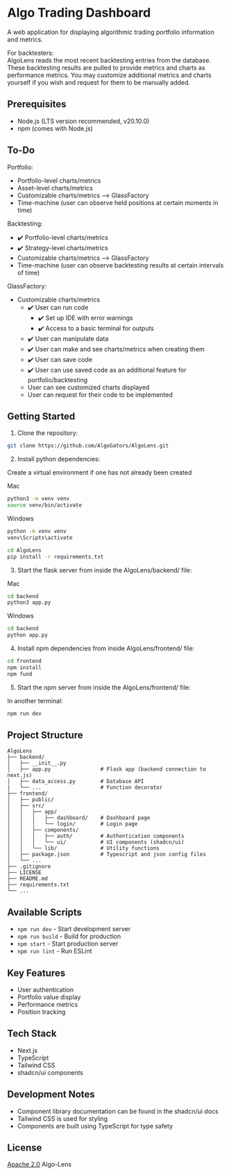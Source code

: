 # Algo Trading Dashboard

A web application for displaying algorithmic trading portfolio information and metrics.

For backtesters:  
    AlgoLens reads the most recent backtesting entries from the database. These backtesting results are pulled to provide metrics and charts as performance metrics. You may customize additional metrics and charts yourself if you wish and request for them to be manually added.

## Prerequisites

- Node.js (LTS version recommended, v20.10.0)
- npm (comes with Node.js)

## To-Do

Portfolio:
- Portfolio-level charts/metrics
- Asset-level charts/metrics
- Customizable charts/metrics  --> GlassFactory
- Time-machine (user can observe held positions at certain moments in time)

Backtesting:
- ✔️ Portfolio-level charts/metrics
- ✔️ Strategy-level charts/metrics
- Customizable charts/metrics  --> GlassFactory
- Time-machine (user can observe backtesting results at certain intervals of time)

GlassFactory:
- Customizable charts/metrics
    - ✔️ User can run code
        - ✔️ Set up IDE with error warnings
        - ✔️ Access to a basic terminal for outputs
    - ✔️ User can manipulate data
    - ✔️ User can make and see charts/metrics when creating them
    - ✔️ User can save code
    - ✔️ User can use saved code as an additional feature for portfolio/backtesting
    - User can see customized charts displayed
    - User can request for their code to be implemented

## Getting Started

1. Clone the repository:

```bash
git clone https://github.com/AlgoGators/AlgoLens.git
```

2. Install python dependencies:

Create a virtual environment if one has not already been created  

Mac
```bash
python3 -m venv venv
source venv/bin/activate
```

Windows
```bash
python -m venv venv
venv\Scripts\activate
```

```bash
cd AlgoLens
pip install -r requirements.txt
```

3. Start the flask server from inside the AlgoLens/backend/ file:  

Mac
```bash
cd backend
python3 app.py
```

Windows
```bash
cd backend
python app.py
```

4. Install npm dependencies from inside AlgoLens/frontend/ file:

```bash
cd frontend
npm install
npm fund
```

5. Start the npm server from inside the AlgoLens/frontend/ file:

In another terminal:
```bash
npm run dev
```

## Project Structure

```
AlgoLens
├── backend/
│   ├── __init__.py
│   ├── app.py                # Flask app (backend connection to next.js)
│   ├── data_access.py        # Database API
|   └── ...                   # Function decorator  
├── frontend/
│   ├── public/
│   ├── src/
│   │   ├── app/
│   │   │   ├── dashboard/    # Dashboard page
│   │   │   └── login/        # Login page
│   │   ├── components/
│   │   │   ├── auth/         # Authentication components
│   │   │   └── ui/           # UI components (shadcn/ui)
│   │   └── lib/              # Utility functions
│   ├── package.json          # Typescript and json config files
│   └── ...
├── .gitignore
├── LICENSE
├── README.md
├── requirements.txt
└── ...

```

## Available Scripts

- `npm run dev` - Start development server
- `npm run build` - Build for production
- `npm start` - Start production server
- `npm run lint` - Run ESLint

## Key Features

- User authentication
- Portfolio value display
- Performance metrics
- Position tracking

## Tech Stack

- Next.js
- TypeScript
- Tailwind CSS
- shadcn/ui components

## Development Notes

- Component library documentation can be found in the shadcn/ui docs
- Tailwind CSS is used for styling
- Components are built using TypeScript for type safety

## License

[Apache 2.0]("./LICENSE") Algo-Lens
